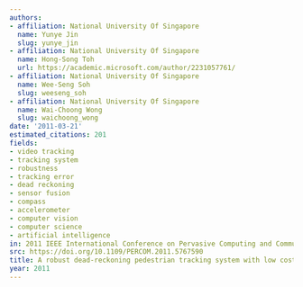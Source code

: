 ```yaml
---
authors:
- affiliation: National University Of Singapore
  name: Yunye Jin
  slug: yunye_jin
- affiliation: National University Of Singapore
  name: Hong-Song Toh
  url: https://academic.microsoft.com/author/2231057761/
- affiliation: National University Of Singapore
  name: Wee-Seng Soh
  slug: weeseng_soh
- affiliation: National University Of Singapore
  name: Wai-Choong Wong
  slug: waichoong_wong
date: '2011-03-21'
estimated_citations: 201
fields:
- video tracking
- tracking system
- robustness
- tracking error
- dead reckoning
- sensor fusion
- compass
- accelerometer
- computer vision
- computer science
- artificial intelligence
in: 2011 IEEE International Conference on Pervasive Computing and Communications (PerCom)
src: https://doi.org/10.1109/PERCOM.2011.5767590
title: A robust dead-reckoning pedestrian tracking system with low cost sensors
year: 2011
---
```

